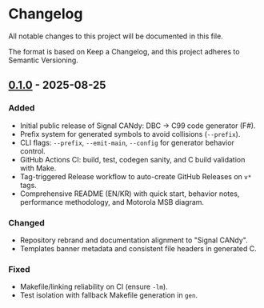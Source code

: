 # Changelog

All notable changes to this project will be documented in this file.

The format is based on Keep a Changelog, and this project adheres to Semantic Versioning.

## [0.1.0] - 2025-08-25

### Added
- Initial public release of Signal CANdy: DBC → C99 code generator (F#).
- Prefix system for generated symbols to avoid collisions (`--prefix`).
- CLI flags: `--prefix`, `--emit-main`, `--config` for generator behavior control.
- GitHub Actions CI: build, test, codegen sanity, and C build validation with Make.
- Tag-triggered Release workflow to auto-create GitHub Releases on `v*` tags.
- Comprehensive README (EN/KR) with quick start, behavior notes, performance methodology, and Motorola MSB diagram.

### Changed
- Repository rebrand and documentation alignment to "Signal CANdy".
- Templates banner metadata and consistent file headers in generated C.

### Fixed
- Makefile/linking reliability on CI (ensure `-lm`).
- Test isolation with fallback Makefile generation in `gen`.

[0.1.0]: https://github.com/InitusNovus/Signal-CANdy/releases/tag/v0.1.0
